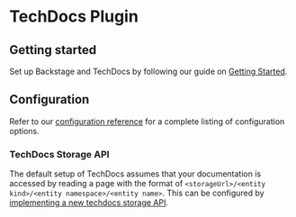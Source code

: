 # TechDocs Plugin

## Getting started

Set up Backstage and TechDocs by following our guide on [Getting Started](../../docs/features/techdocs/getting-started.md).

## Configuration

Refer to our [configuration reference](../../docs/features/techdocs/configuration.md) for a complete listing of configuration options.

### TechDocs Storage API

The default setup of TechDocs assumes that your documentation is accessed by reading a page with the format of `<storageUrl>/<entity kind>/<entity namespace>/<entity name>`. This can be configured by [implementing a new techdocs storage API](https://backstage.io/docs/features/techdocs/how-to-guides#how-to-implement-your-own-techdocs-apis).
